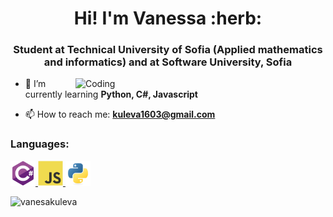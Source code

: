 <h1 align="center">Hi! I'm Vanessa :herb: </h1>

<h3 align="center">Student at Technical University of Sofia (Applied mathematics and informatics) and at Software University, Sofia</h3>

<img align="right" alt="Coding" width="400" src="https://www.ladobe.com.mx/wp-content/uploads/2021/11/7d701675-e5c2-026d-430d-ff4ba6f62542.gif">

- 🌱 I’m currently learning **Python, C#, Javascript**

- 📫 How to reach me: **kuleva1603@gmail.com**


<h3 align="left">Languages:</h3>
<p align="left"> <a href="https://www.w3schools.com/cs/" target="_blank" rel="noreferrer"> <img src="https://raw.githubusercontent.com/devicons/devicon/master/icons/csharp/csharp-original.svg" alt="csharp" width="40" height="40"/> </a> <a href="https://developer.mozilla.org/en-US/docs/Web/JavaScript" target="_blank" rel="noreferrer"> <img src="https://raw.githubusercontent.com/devicons/devicon/master/icons/javascript/javascript-original.svg" alt="javascript" width="40" height="40"/> </a> <a href="https://www.python.org" target="_blank" rel="noreferrer"> <img src="https://raw.githubusercontent.com/devicons/devicon/master/icons/python/python-original.svg" alt="python" width="40" height="40"/> </a> </p>


<p><img align="left" src="https://github-readme-stats.vercel.app/api/top-langs?username=vanesakuleva&show_icons=true&hide_border=true&locale=en&layout=compact" alt="vanesakuleva" /></p>

